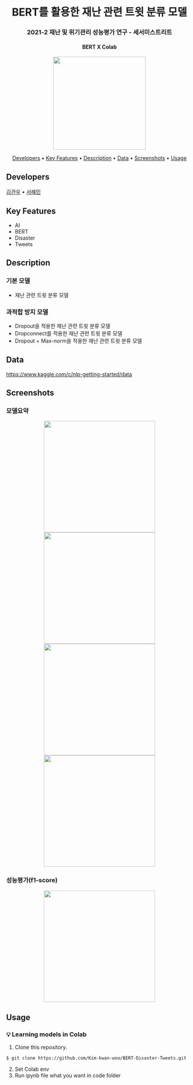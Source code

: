<h1 align="center">
  BERT를 활용한 재난 관련 트윗 분류 모델
</h1>
<h3 align="center">
  2021-2 재난 및 위기관리 성능평가 연구 - 세서미스트리트
</h3>
<h4 align="center">
    BERT X Colab 
</h4>
<p align="center">
  <img src="https://user-images.githubusercontent.com/62555935/146241805-86feee3d-4c95-400f-ace8-b9bbdaa1a7d4.jpg" width="250"/>
</p>

<p align="center">
  <a href="#developers">Developers</a> •
  <a href="#key-features">Key Features</a> •
  <a href="#description">Description</a> • 
  <a href="#data">Data</a> •
  <a href="#screenshots">Screenshots</a> •
  <a href="#usage">Usage</a>
</p>

## Developers

[김관우](https://github.com/Kim-kwan-woo) • [서혜민](https://github.com/tommy16102)

## Key Features

- AI
- BERT
- Disaster
- Tweets

## Description

### 기본 모델

- 재난 관련 트윗 분류 모델

### 과적합 방지 모델

- Dropout을 적용한 재난 관련 트윗 분류 모델
- Dropconnect를 적용한 재난 관련 트윗 분류 모델
- Dropout + Max-norm을 적용한 재난 관련 트윗 분류 모델

## Data

https://www.kaggle.com/c/nlp-getting-started/data

## Screenshots

### 모델요약

<p align="center">
  <img src="https://user-images.githubusercontent.com/62555935/146242441-b29e04f8-d2f8-4bec-9fe4-68239735ff43.png" width="300"/>
  <img src="https://user-images.githubusercontent.com/62555935/146242487-fc8ccd2c-7f13-43f2-9360-dc98e27f266f.png" width="300"/>
  <img src="https://user-images.githubusercontent.com/62555935/146242530-b6bd5ce6-fd8c-4cd1-8c56-6b5461ed930d.png" width="300"/>
  <img src="https://user-images.githubusercontent.com/62555935/146242573-cd32814e-7a3e-4a65-98ce-419e66a5fd12.png" width="300"/>
</p>

### 성능평가(f1-score)

<p align="center">
  <img src="https://user-images.githubusercontent.com/62555935/146242688-1f24c67a-0a72-4b52-b7de-d5666afd815d.png" width="300"/>
</p>

## Usage

### :bulb: Learning models in Colab

1. Clone this repository.

```terminal
$ git clone https://github.com/Kim-kwan-woo/BERT-Disaster-Tweets.git
```

2. Set Colab env
3. Run ipynb file what you want in code folder
